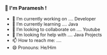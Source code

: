 ### 👋 I'm Paramesh !

- 🔭 I’m currently working on .... Developer
- 🌱 I’m currently learning .... Java
- 👯 I’m looking to collaborate on .... Youtube
- 🤔 I’m looking for help with .... Java Projects
- 📫 How to reach me: ....
- 😄 Pronouns: He/Him
